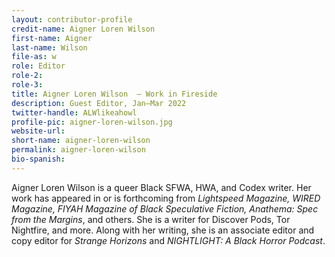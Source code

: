```yaml
---
layout: contributor-profile
credit-name: Aigner Loren Wilson
first-name: Aigner
last-name: Wilson
file-as: w
role: Editor
role-2:
role-3:
title: Aigner Loren Wilson  — Work in Fireside
description: Guest Editor, Jan–Mar 2022
twitter-handle: ALWlikeahowl
profile-pic: aigner-loren-wilson.jpg
website-url:
short-name: aigner-loren-wilson
permalink: aigner-loren-wilson
bio-spanish:
---
```

Aigner Loren Wilson is a queer Black SFWA, HWA, and Codex writer. Her work has appeared in or is forthcoming from _Lightspeed Magazine, WIRED Magazine, FIYAH Magazine of Black Speculative Fiction, Anathema: Spec from the Margins_, and others. She is a writer for Discover Pods, Tor Nightfire, and more. Along with her writing, she is an associate editor and copy editor for _Strange Horizons_ and _NIGHTLIGHT: A Black Horror Podcast_.
